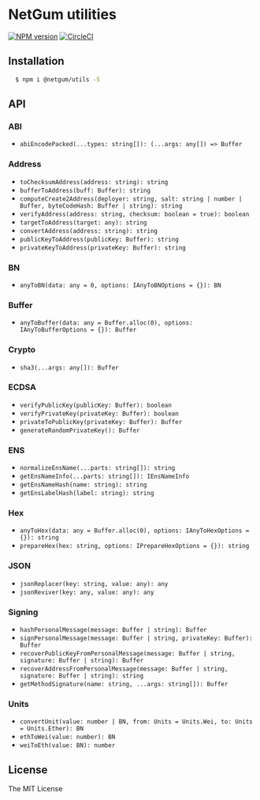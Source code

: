 # NetGum utilities

[![NPM version][npm-image]][npm-url]
[![CircleCI](https://circleci.com/gh/netgum/utils.svg?style=svg)](https://circleci.com/gh/netgum/utils)
 
## Installation

```bash
  $ npm i @netgum/utils -S
```

## API

### ABI

* `abiEncodePacked(...types: string[]): (...args: any[]) => Buffer`

### Address

* `toChecksumAddress(address: string): string`
* `bufferToAddress(buff: Buffer): string`
* `computeCreate2Address(deployer: string, salt: string | number | Buffer, byteCodeHash: Buffer | string): string`
* `verifyAddress(address: string, checksum: boolean = true): boolean`
* `targetToAddress(target: any): string`
* `convertAddress(address: string): string`
* `publicKeyToAddress(publicKey: Buffer): string`
* `privateKeyToAddress(privateKey: Buffer): string`

### BN

* `anyToBN(data: any = 0, options: IAnyToBNOptions = {}): BN`

### Buffer

* `anyToBuffer(data: any = Buffer.alloc(0), options: IAnyToBufferOptions = {}): Buffer`

### Crypto

* `sha3(...args: any[]): Buffer`

### ECDSA

* `verifyPublicKey(publicKey: Buffer): boolean`
* `verifyPrivateKey(privateKey: Buffer): boolean`
* `privateToPublicKey(privateKey: Buffer): Buffer`
* `generateRandomPrivateKey(): Buffer`

### ENS

* `normalizeEnsName(...parts: string[]): string`
* `getEnsNameInfo(...parts: string[]): IEnsNameInfo`
* `getEnsNameHash(name: string): string`
* `getEnsLabelHash(label: string): string`

### Hex

* `anyToHex(data: any = Buffer.alloc(0), options: IAnyToHexOptions = {}): string`
* `prepareHex(hex: string, options: IPrepareHexOptions = {}): string`

### JSON

* `jsonReplacer(key: string, value: any): any`
* `jsonReviver(key: any, value: any): any`

### Signing

* `hashPersonalMessage(message: Buffer | string): Buffer`
* `signPersonalMessage(message: Buffer | string, privateKey: Buffer): Buffer`
* `recoverPublicKeyFromPersonalMessage(message: Buffer | string, signature: Buffer | string): Buffer`
* `recoverAddressFromPersonalMessage(message: Buffer | string, signature: Buffer | string): string`
* `getMethodSignature(name: string, ...args: string[]): Buffer`

### Units

* `convertUnit(value: number | BN, from: Units = Units.Wei, to: Units = Units.Ether): BN`
* `ethToWei(value: number): BN`
* `weiToEth(value: BN): number`

## License

The MIT License

[npm-image]: https://badge.fury.io/js/%40netgum%2Futils.svg
[npm-url]: https://npmjs.org/package/@netgum/utils


